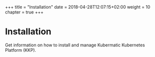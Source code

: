 +++
title = "Installation"
date = 2018-04-28T12:07:15+02:00
weight = 10
chapter = true
+++

# Installation

Get information on how to install and manage Kubermatic Kubernetes Platform (KKP).
